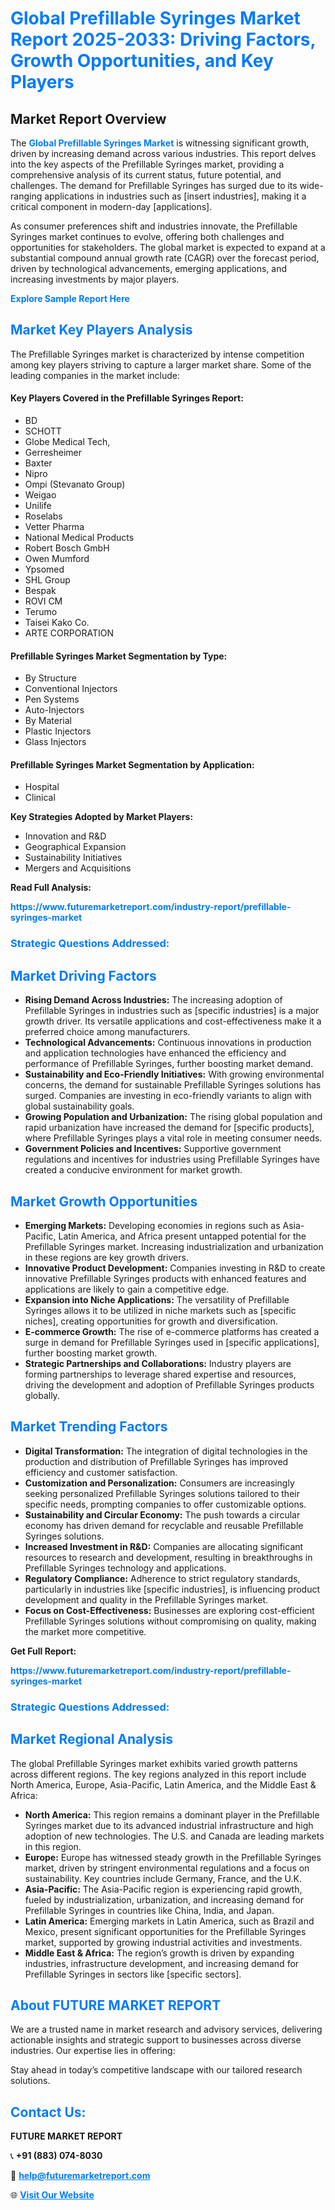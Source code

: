 <h1 style="color: #007BFF;">Global Prefillable Syringes Market Report 2025-2033: Driving Factors, Growth Opportunities, and Key Players</h1>

<section id="overview">
<h2>Market Report Overview</h2>
<p>The <a href="https://www.futuremarketreport.com/industry-report/prefillable-syringes-market" style="color: #007BFF; text-decoration: none;"><strong>Global Prefillable Syringes Market</strong></a> is witnessing significant growth, driven by increasing demand across various industries. This report delves into the key aspects of the Prefillable Syringes market, providing a comprehensive analysis of its current status, future potential, and challenges. The demand for Prefillable Syringes has surged due to its wide-ranging applications in industries such as [insert industries], making it a critical component in modern-day [applications].</p>
<p>As consumer preferences shift and industries innovate, the Prefillable Syringes market continues to evolve, offering both challenges and opportunities for stakeholders. The global market is expected to expand at a substantial compound annual growth rate (CAGR) over the forecast period, driven by technological advancements, emerging applications, and increasing investments by major players.</p>
</section>

<section id="overview">
<p><a href="https://www.futuremarketreport.com/request-sample/reportId=98776" style="color: #007BFF; text-decoration: none;"><strong>Explore Sample Report Here</strong></a></p>
</section>

<section id="key-players">
<h2 style="color: #007BFF;">Market Key Players Analysis</h2>
<p>The Prefillable Syringes market is characterized by intense competition among key players striving to capture a larger market share. Some of the leading companies in the market include:</p>
<h4>Key Players Covered in the Prefillable Syringes Report:</h4>
<ul><li>BD</li><li>SCHOTT</li><li>Globe Medical Tech,</li><li>Gerresheimer</li><li>Baxter</li><li>Nipro</li><li>Ompi (Stevanato Group)</li><li>Weigao</li><li>Unilife</li><li>Roselabs</li><li>Vetter Pharma</li><li>National Medical Products</li><li>Robert Bosch GmbH</li><li>Owen Mumford</li><li>Ypsomed</li><li>SHL Group</li><li>Bespak</li><li>ROVI CM</li><li>Terumo</li><li>Taisei Kako Co.</li><li>ARTE CORPORATION</li></ul>
<h4>Prefillable Syringes Market Segmentation by Type:</h4>
<ul><li>By Structure</li><li>Conventional Injectors</li><li>Pen Systems</li><li>Auto-Injectors</li><li>By Material</li><li>Plastic Injectors</li><li>Glass Injectors</li></ul>

<h4>Prefillable Syringes Market Segmentation by Application:</h4>
<ul><li>Hospital</li><li>Clinical</li></ul>
<p><strong>Key Strategies Adopted by Market Players:</strong></p>
<ul>
<li>Innovation and R&D</li>
<li>Geographical Expansion</li>
<li>Sustainability Initiatives</li>
<li>Mergers and Acquisitions</li>
</ul>
</section>

<section>
<p><strong>Read Full Analysis: </strong></p><a href="https://www.futuremarketreport.com/industry-report/prefillable-syringes-market" style="color: #007BFF; text-decoration: none;"><strong>https://www.futuremarketreport.com/industry-report/prefillable-syringes-market</strong></a>
<h3 style="color: #007BFF;">Strategic Questions Addressed:</h3>
</section>

<section id="driving-factors">
<h2 style="color: #007BFF;">Market Driving Factors</h2>
<ul>
<li><strong>Rising Demand Across Industries:</strong> The increasing adoption of Prefillable Syringes in industries such as [specific industries] is a major growth driver. Its versatile applications and cost-effectiveness make it a preferred choice among manufacturers.</li>
<li><strong>Technological Advancements:</strong> Continuous innovations in production and application technologies have enhanced the efficiency and performance of Prefillable Syringes, further boosting market demand.</li>
<li><strong>Sustainability and Eco-Friendly Initiatives:</strong> With growing environmental concerns, the demand for sustainable Prefillable Syringes solutions has surged. Companies are investing in eco-friendly variants to align with global sustainability goals.</li>
<li><strong>Growing Population and Urbanization:</strong> The rising global population and rapid urbanization have increased the demand for [specific products], where Prefillable Syringes plays a vital role in meeting consumer needs.</li>
<li><strong>Government Policies and Incentives:</strong> Supportive government regulations and incentives for industries using Prefillable Syringes have created a conducive environment for market growth.</li>
</ul>
</section>

<section id="growth-opportunities">
<h2 style="color: #007BFF;">Market Growth Opportunities</h2>
<ul>
<li><strong>Emerging Markets:</strong> Developing economies in regions such as Asia-Pacific, Latin America, and Africa present untapped potential for the Prefillable Syringes market. Increasing industrialization and urbanization in these regions are key growth drivers.</li>
<li><strong>Innovative Product Development:</strong> Companies investing in R&D to create innovative Prefillable Syringes products with enhanced features and applications are likely to gain a competitive edge.</li>
<li><strong>Expansion into Niche Applications:</strong> The versatility of Prefillable Syringes allows it to be utilized in niche markets such as [specific niches], creating opportunities for growth and diversification.</li>
<li><strong>E-commerce Growth:</strong> The rise of e-commerce platforms has created a surge in demand for Prefillable Syringes used in [specific applications], further boosting market growth.</li>
<li><strong>Strategic Partnerships and Collaborations:</strong> Industry players are forming partnerships to leverage shared expertise and resources, driving the development and adoption of Prefillable Syringes products globally.</li>
</ul>
</section>

<section id="trending-factors">
<h2 style="color: #007BFF;">Market Trending Factors</h2>
<ul>
<li><strong>Digital Transformation:</strong> The integration of digital technologies in the production and distribution of Prefillable Syringes has improved efficiency and customer satisfaction.</li>
<li><strong>Customization and Personalization:</strong> Consumers are increasingly seeking personalized Prefillable Syringes solutions tailored to their specific needs, prompting companies to offer customizable options.</li>
<li><strong>Sustainability and Circular Economy:</strong> The push towards a circular economy has driven demand for recyclable and reusable Prefillable Syringes solutions.</li>
<li><strong>Increased Investment in R&D:</strong> Companies are allocating significant resources to research and development, resulting in breakthroughs in Prefillable Syringes technology and applications.</li>
<li><strong>Regulatory Compliance:</strong> Adherence to strict regulatory standards, particularly in industries like [specific industries], is influencing product development and quality in the Prefillable Syringes market.</li>
<li><strong>Focus on Cost-Effectiveness:</strong> Businesses are exploring cost-efficient Prefillable Syringes solutions without compromising on quality, making the market more competitive.</li>
</ul>
</section>

<section>
<p><strong>Get Full Report: </strong></p><a href="https://www.futuremarketreport.com/industry-report/prefillable-syringes-market" style="color: #007BFF; text-decoration: none;"><strong>https://www.futuremarketreport.com/industry-report/prefillable-syringes-market</strong></a>
<h3 style="color: #007BFF;">Strategic Questions Addressed:</h3>
</section>


<section id="regional-analysis">
<h2 style="color: #007BFF;">Market Regional Analysis</h2>
<p>The global Prefillable Syringes market exhibits varied growth patterns across different regions. The key regions analyzed in this report include North America, Europe, Asia-Pacific, Latin America, and the Middle East & Africa:</p>
<ul>
<li><strong>North America:</strong> This region remains a dominant player in the Prefillable Syringes market due to its advanced industrial infrastructure and high adoption of new technologies. The U.S. and Canada are leading markets in this region.</li>
<li><strong>Europe:</strong> Europe has witnessed steady growth in the Prefillable Syringes market, driven by stringent environmental regulations and a focus on sustainability. Key countries include Germany, France, and the U.K.</li>
<li><strong>Asia-Pacific:</strong> The Asia-Pacific region is experiencing rapid growth, fueled by industrialization, urbanization, and increasing demand for Prefillable Syringes in countries like China, India, and Japan.</li>
<li><strong>Latin America:</strong> Emerging markets in Latin America, such as Brazil and Mexico, present significant opportunities for the Prefillable Syringes market, supported by growing industrial activities and investments.</li>
<li><strong>Middle East & Africa:</strong> The region’s growth is driven by expanding industries, infrastructure development, and increasing demand for Prefillable Syringes in sectors like [specific sectors].</li>
</ul>
</section>

<footer>
<h2 style="color: #007BFF;">About FUTURE MARKET REPORT</h2>
<p>We are a trusted name in market research and advisory services, delivering actionable insights and strategic support to businesses across diverse industries. Our expertise lies in offering:</p>

<p>Stay ahead in today’s competitive landscape with our tailored research solutions.</p>

<h2 style="color: #007BFF;">Contact Us:</h2>
<p><strong>FUTURE MARKET REPORT</strong></p>
<p>📞 <strong>+91 (883) 074-8030</strong></p>
<p>📧 <strong><a href="mailto:help@futuremarketreport.com" style="color: #007BFF;">help@futuremarketreport.com</a></strong></p>
<p>🌐 <strong><a href="https://www.futuremarketreport.com/" style="color: #007BFF;">Visit Our Website</a></strong></p>
</footer>